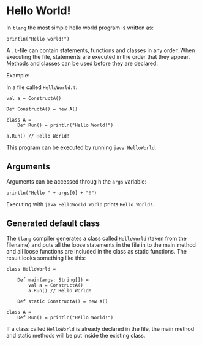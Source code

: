 # Hello World!
In `tlang` the most simple hello world program is written as:

```tlang
println("Hello world!")
```

A `.t`-file can contain statements, functions and classes in any order. When executing the file, statements
are executed in the order that they appear. Methods and classes can be used before they are declared.

Example:

In a file called `HelloWorld.t`:
```tlang
val a = ConstructA()

Def ConstructA() = new A() 

class A = 
	Def Run() = println("Hello World!") 

a.Run() // Hello World!
```

This program can be executed by running `java HelloWorld`.

## Arguments

Arguments can be accessed throug    h the `args` variable:

```tlang
println("Hello " + args[0] + "!") 
```

Executing with `java HelloWorld World` prints `Hello World!`.


## Generated default class

The `tlang` compiler generates a class called `HelloWorld` (taken from the filename) and puts all the 
loose statements in the file in to the main method and all loose functions are included in the class 
as static functions. The result looks something like this:

```tlang
class HelloWorld = 

	Def main(args: String[]) =
		val a = ConstructA()
		a.Run() // Hello World!

	Def static ConstructA() = new A() 

class A = 
	Def Run() = println("Hello World!")
```

If a class called `HelloWorld` is already declared in the file, the main method and static methods
will be put inside the existing class.
